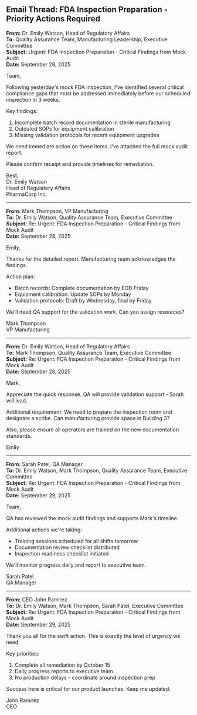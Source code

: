 ## Email Thread: FDA Inspection Preparation - Priority Actions Required

**From:** Dr. Emily Watson, Head of Regulatory Affairs  
**To:** Quality Assurance Team, Manufacturing Leadership, Executive Committee  
**Subject:** Urgent: FDA Inspection Preparation - Critical Findings from Mock Audit  
**Date:** September 28, 2025  

Team,

Following yesterday's mock FDA inspection, I've identified several critical compliance gaps that must be addressed immediately before our scheduled inspection in 3 weeks.

Key findings:
1. Incomplete batch record documentation in sterile manufacturing
2. Outdated SOPs for equipment calibration
3. Missing validation protocols for recent equipment upgrades

We need immediate action on these items. I've attached the full mock audit report.

Please confirm receipt and provide timelines for remediation.

Best,  
Dr. Emily Watson  
Head of Regulatory Affairs  
PharmaCorp Inc.  

---

**From:** Mark Thompson, VP Manufacturing  
**To:** Dr. Emily Watson, Quality Assurance Team, Executive Committee  
**Subject:** Re: Urgent: FDA Inspection Preparation - Critical Findings from Mock Audit  
**Date:** September 28, 2025  

Emily,

Thanks for the detailed report. Manufacturing team acknowledges the findings.

Action plan:
- Batch records: Complete documentation by EOD Friday
- Equipment calibration: Update SOPs by Monday
- Validation protocols: Draft by Wednesday, final by Friday

We'll need QA support for the validation work. Can you assign resources?

Mark Thompson  
VP Manufacturing  

---

**From:** Dr. Emily Watson, Head of Regulatory Affairs  
**To:** Mark Thompson, Quality Assurance Team, Executive Committee  
**Subject:** Re: Urgent: FDA Inspection Preparation - Critical Findings from Mock Audit  
**Date:** September 28, 2025  

Mark,

Appreciate the quick response. QA will provide validation support - Sarah will lead.

Additional requirement: We need to prepare the inspection room and designate a scribe. Can manufacturing provide space in Building 3?

Also, please ensure all operators are trained on the new documentation standards.

Emily  

---

**From:** Sarah Patel, QA Manager  
**To:** Dr. Emily Watson, Mark Thompson, Quality Assurance Team, Executive Committee  
**Subject:** Re: Urgent: FDA Inspection Preparation - Critical Findings from Mock Audit  
**Date:** September 29, 2025  

Team,

QA has reviewed the mock audit findings and supports Mark's timeline.

Additional actions we're taking:
- Training sessions scheduled for all shifts tomorrow
- Documentation review checklist distributed
- Inspection readiness checklist initiated

We'll monitor progress daily and report to executive team.

Sarah Patel  
QA Manager  

---

**From:** CEO John Ramirez  
**To:** Dr. Emily Watson, Mark Thompson, Sarah Patel, Executive Committee  
**Subject:** Re: Urgent: FDA Inspection Preparation - Critical Findings from Mock Audit  
**Date:** September 29, 2025  

Thank you all for the swift action. This is exactly the level of urgency we need.

Key priorities:
1. Complete all remediation by October 15
2. Daily progress reports to executive team
3. No production delays - coordinate around inspection prep

Success here is critical for our product launches. Keep me updated.

John Ramirez  
CEO
